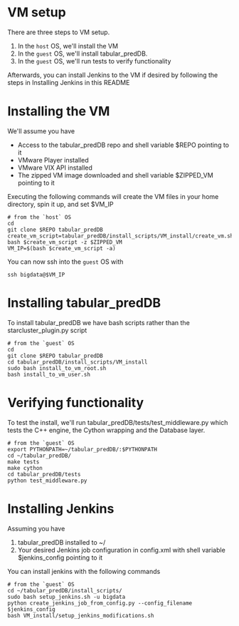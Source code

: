 VM setup
========

There are three steps to VM setup.

1. In the `host` OS, we'll install the VM
1. In the `guest` OS, we'll install tabular\_predDB.
1. In the `guest` OS, we'll run tests to verify functionality

Afterwards, you can install Jenkins to the VM if desired by following the steps in Installing Jenkins in this README

Installing the VM
==================

We'll assume you have

* Access to the tabular\_predDB repo and shell variable $REPO pointing to it
* VMware Player installed
* VMware VIX API installed
* The zipped VM image downloaded and shell variable $ZIPPED\_VM pointing to it

Executing the following commands will create the VM files in your home directory, spin it up, and set $VM\_IP

    # from the `host` OS
    cd
    git clone $REPO tabular_predDB
    create_vm_script=tabular_predDB/install_scripts/VM_install/create_vm.sh
    bash $create_vm_script -z $ZIPPED_VM
    VM_IP=$(bash $create_vm_script -a)

You can now ssh into the `guest` OS with

    ssh bigdata@$VM_IP

Installing tabular\_predDB
==========================

To install tabular\_predDB we have bash scripts rather than the starcluster\_plugin.py script

    # from the `guest` OS
    cd
    git clone $REPO tabular_predDB
    cd tabular_predDB/install_scripts/VM_install
    sudo bash install_to_vm_root.sh
    bash install_to_vm_user.sh

Verifying functionality
=======================

To test the install, we'll run tabular\_predDB/tests/test\_middleware.py which tests the C++ engine, the Cython wrapping and the Database layer.

    # from the `guest` OS
    export PYTHONPATH=~/tabular_predDB/:$PYTHONPATH
    cd ~/tabular_predDB/
    make tests
    make cython
    cd tabular_predDB/tests
    python test_middleware.py

Installing Jenkins
==================

Assuming you have

1. tabular_predDB installed to ~/
2. Your desired Jenkins job configuration in config.xml with shell variable $jenkins_config pointing to it 

You can install jenkins with the following commands

    # from the `guest` OS
    cd ~/tabular_predDB/install_scripts/
    sudo bash setup_jenkins.sh -u bigdata
    python create_jenkins_job_from_config.py --config_filename $jenkins_config
    bash VM_install/setup_jenkins_modifications.sh

